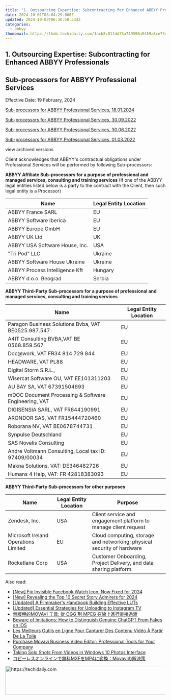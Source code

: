```yaml
---
title: "1. Outsourcing Expertise: Subcontracting for Enhanced ABBYY Professionals"
date: 2024-10-01T03:04:29.068Z
updated: 2024-10-03T06:30:58.534Z
categories:
  - abbyy
thumbnail: https://thmb.techidaily.com/1acb8c811dd75a749590a9459a8ce73dd17ec95c9b2687aeea798f4dbe27d8a4.jpg
---
```


## 1. Outsourcing Expertise: Subcontracting for Enhanced ABBYY Professionals

## Sub-processors for ABBYY Professional Services

Effective Date: 19 February, 2024

[Sub-processors for ABBYY Professional Services, 18.01.2024](https://tools.techidaily.com/abbyy/products/)

[Sub-processors for ABBYY Professional Services, 30.09.2022](https://tools.techidaily.com/abbyy/products/)

[Sub-processors for ABBYY Professional Services, 30.06.2022](https://tools.techidaily.com/abbyy/products/)

[Sub-processors for ABBYY Professional Services, 01.03.2022](https://tools.techidaily.com/abbyy/products/)

view archived versions 

Client acknowledges that ABBYY's contractual obligations under Professional Services will be performed by following Sub-processors:

**ABBYY Affiliate Sub-processors for a purpose of professional and managed services, consulting and training services** (If one of the ABBYY legal entities listed below is a party to the contract with the Client, then such legal entity is a Processor)

| **Name**                       | **Legal Entity Location** |
| ------------------------------ | ------------------------- |
| ABBYY France SARL              | EU                        |
| ABBYY Software Iberica         | EU                        |
| ABBYY Europe GmbH              | EU                        |
| ABBYY UK Ltd                   | UK                        |
| ABBYY USA Software House, Inc. | USA                       |
| "Tri Pod" LLC                  | Ukraine                   |
| ABBYY Software House Ukraine   | Ukraine                   |
| ABBYY Process Intelligence Kft | Hungary                   |
| ABBYY d.o.o. Beograd           | Serbia                    |

**ABBYY Third-Party Sub-processors for a purpose of professional and managed services, consulting and training services**

| **Name**                                             | **Legal Entity Location** |
| ---------------------------------------------------- | ------------------------- |
| Paragon Business Solutions Bvba, VAT BE0525.987.547  | EU                        |
| A4IT Consulting BVBA,VAT BE 0568.859.567             | EU                        |
| Doc@work, VAT FR34 814 729 844                       | EU                        |
| HEADWARE, VAT PL88                                   | EU                        |
| Digital Storm S.R.L.,                                | EU                        |
| Wisercat Software OU, VAT EE101311203                | EU                        |
| AU BAY SA, VAT 67391504693                           | EU                        |
| mDOC Document Processing & Software Engineering, VAT | EU                        |
| DIGISENSIA SARL, VAT FR844190991                     | EU                        |
| ARONDOR SAS, VAT FR15444720460                       | EU                        |
| Roborana NV, VAT BE0678744731                        | EU                        |
| Synpulse Deutschland                                 | EU                        |
| SAS Novelis Consulting                               | EU                        |
| Andre Voltmann Consulting, Local tax ID: 97409/00034 | EU                        |
| Makna Solutions, VAT: DE346482726                    | EU                        |
| Humans 4 Help, VAT: FR 42818383093                   | EU                        |

**ABBYY Third-Party Sub-processors for other purposes**

| **Name**                             | **Legal Entity Location** | **Purpose**                                                            |
| ------------------------------------ | ------------------------- | ---------------------------------------------------------------------- |
| Zendesk, Inc.                        | USA                       | Client service and engagement platform to manage client request        |
| Microsoft Ireland Operations Limited | EU                        | Cloud computing, storage and networking; physical security of hardware |
| Rocketlane Corp                      | USA                       | Customer Onboarding, Project Delivery, and data sharing platform       |

<ins class="adsbygoogle"
     style="display:block"
     data-ad-format="autorelaxed"
     data-ad-client="ca-pub-7571918770474297"
     data-ad-slot="1223367746"></ins>

<ins class="adsbygoogle"
     style="display:block"
     data-ad-client="ca-pub-7571918770474297"
     data-ad-slot="8358498916"
     data-ad-format="auto"
     data-full-width-responsive="true"></ins>

<span class="atpl-alsoreadstyle">Also read:</span>
<div><ul>
<li><a href="https://facebook-videos.techidaily.com/new-fix-invisible-facebook-watch-icon-now-fixed-for-2024/"><u>[New] Fix Invisible Facebook Watch Icon, Now Fixed for 2024</u></a></li>
<li><a href="https://instagram-videos.techidaily.com/new-revealing-the-top-10-secret-story-admirers-for-2024/"><u>[New] Revealing the Top 10 Secret Story Admirers for 2024</u></a></li>
<li><a href="https://extra-hints.techidaily.com/updated-a-filmmakers-handbook-building-effective-luts/"><u>[Updated] A Filmmaker's Handbook Building Effective LUTs</u></a></li>
<li><a href="https://instagram-clips.techidaily.com/updated-essential-strategies-for-uploading-to-instagram-tv/"><u>[Updated] Essential Strategies for Uploading to Instagram TV</u></a></li>
<li><a href="https://solve-manuals.techidaily.com/movavi-ogg-mpeg/"><u>無版稅的MOVAVI 工具: 從 OGG 到 MPEG 在線上進行直接過渡</u></a></li>
<li><a href="https://tech-hub.techidaily.com/beware-of-imitations-how-to-distinguish-genuine-chatgpt-from-fakes-on-ios/"><u>Beware of Imitations: How to Distinguish Genuine ChatGPT From Fakes on iOS</u></a></li>
<li><a href="https://solve-manuals.techidaily.com/les-meilleurs-outils-en-ligne-pour-capturer-des-contenu-video-a-partir-de-la-toile/"><u>Les Meilleurs Outils en Ligne Pour Capturer Des Contenu Vidéo À Partir De La Toile</u></a></li>
<li><a href="https://solve-manuals.techidaily.com/purchase-movavi-business-video-editor-professional-tools-for-your-company/"><u>Purchase Movavi Business Video Editor: Professional Tools for Your Company</u></a></li>
<li><a href="https://extra-information.techidaily.com/taking-solo-shots-from-videos-in-windows-10-photos-interface/"><u>Taking Solo Shots From Videos in Windows 10 Photos Interface</u></a></li>
<li><a href="https://solve-manuals.techidaily.com/mxfmp4movavi/"><u>コピーレスオンラインで無料MXFをMP4に変換：Movaviの解決策</u></a></li>
</ul></div>

<!-- affiliate ads begin -->
<a href="https://versadesk.pxf.io/c/5597632/1815678/21290" target="_top" id="1815678">
  <img src="//a.impactradius-go.com/display-ad/21290-1815678" border="0" alt="https://techidaily.com" width="728" height="90"/>
</a>
<img height="0" width="0" src="https://versadesk.pxf.io/i/5597632/1815678/21290" style="position:absolute;visibility:hidden;" border="0" />
<!-- affiliate ads end -->

